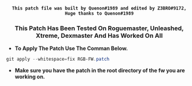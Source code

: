 
<h4 align="center"> <code>This patch file was built by Quenon#1989 and edited by Z3BRO#9172, Huge thanks to Quenon#1989</code></h4>



<h3 align="center">This Patch Has Been Tested On Roguemaster, Unleashed, Xtreme, Dexmaster And Has Worked On All</h3>
 
 
* **To Apply The Patch Use The Comman Below.**

```powershell
git apply --whitespace=fix RGB-FW.patch
```
  * **Make sure you have the patch in the root directory of the fw you are working on.**

